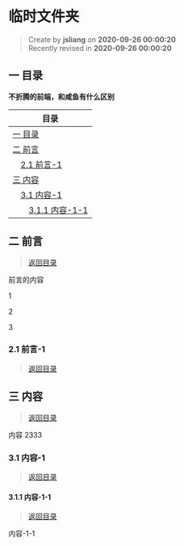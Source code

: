 临时文件夹
===

> Create by **jsliang** on **2020-09-26 00:00:20**  
> Recently revised in **2020-09-26 00:00:20**

<!-- 目录开始 -->
## <a name="chapter-one" id="chapter-one"></a>一 目录

**不折腾的前端，和咸鱼有什么区别**

| 目录 |
| --- |
| [一 目录](#chapter-one) |
| <a name="catalog-chapter-two" id="catalog-chapter-two"></a>[二 前言](#chapter-two) |
| &emsp;[2.1 前言-1](#chapter-two-one) |
| <a name="catalog-chapter-three" id="catalog-chapter-three"></a>[三 内容](#chapter-three) |
| &emsp;[3.1 内容-1](#chapter-three-one) |
| &emsp;&emsp;[3.1.1 内容-1-1](#chapter-three-one-one) |
<!-- 目录结束 -->

## <a name="chapter-two" id="chapter-two"></a>二 前言

> [返回目录](#chapter-one)
  
前言的内容

1

2

3

### <a name="chapter-two-one" id="chapter-two-one"></a>2.1 前言-1

> [返回目录](#chapter-one)
  
## <a name="chapter-three" id="chapter-three"></a>三 内容

> [返回目录](#chapter-one)
  
内容 2333

### <a name="chapter-three-one" id="chapter-three-one"></a>3.1 内容-1

> [返回目录](#chapter-one)
  
#### <a name="chapter-three-one-one" id="chapter-three-one-one"></a>3.1.1 内容-1-1

> [返回目录](#chapter-one)
  
内容-1-1